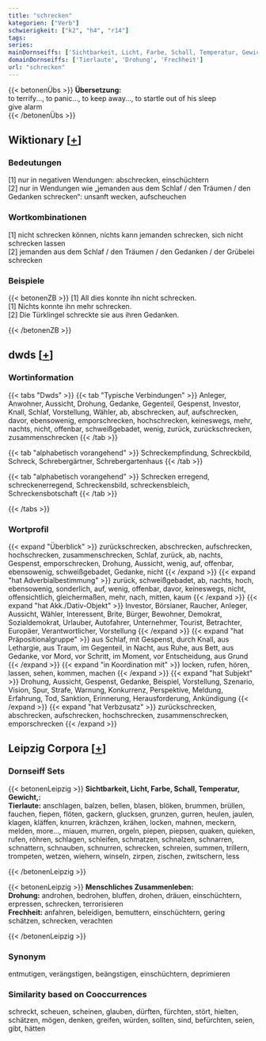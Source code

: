 ```yaml
---
title: "schrecken"
kategorien: ["Verb"]
schwierigkeit: ["k2", "h4", "r14"]
tags:
series:
mainDornseiffs: ['Sichtbarkeit, Licht, Farbe, Schall, Temperatur, Gewicht,', 'Menschliches Zusammenleben']
domainDornseiffs: ['Tierlaute', 'Drohung', 'Frechheit']
url: "schrecken"
---
```


{{< betonenÜbs >}}
**Übersetzung:**  
to terrify..., to panic..., to keep away..., to startle out of his  sleep  
give alarm  
{{< /betonenÜbs >}}

## Wiktionary [[+](https://de.wiktionary.org/wiki/schrecken)]

### Bedeutungen
[1] nur in negativen Wendungen: abschrecken, einschüchtern  
[2] nur in Wendungen wie „jemanden aus dem Schlaf / den Träumen / den Gedanken schrecken“: unsanft wecken, aufscheuchen  

### Wortkombinationen
[1] nicht schrecken können, nichts kann jemanden schrecken, sich nicht schrecken lassen  
[2] jemanden aus dem Schlaf / den Träumen / den Gedanken / der Grübelei schrecken  

### Beispiele
{{< betonenZB >}}
[1] All dies konnte ihn nicht schrecken.  
[1] Nichts konnte ihn mehr schrecken.  
[2] Die Türklingel schreckte sie aus ihren Gedanken.  

{{< /betonenZB >}}


## dwds [[+](https://www.dwds.de/wb/schrecken)]

### Wortinformation
{{< tabs "Dwds" >}}
{{< tab "Typische Verbindungen" >}}
Anleger, Anwohner, Aussicht, Drohung, Gedanke, Gegenteil, Gespenst, Investor, Knall, Schlaf, Vorstellung, Wähler, ab, abschrecken, auf, aufschrecken, davor, ebensowenig, emporschrecken, hochschrecken, keineswegs, mehr, nachts, nicht, offenbar, schweißgebadet, wenig, zurück, zurückschrecken, zusammenschrecken
{{< /tab >}}

{{< tab "alphabetisch vorangehend" >}}
Schreckempfindung, Schreckbild, Schreck, Schrebergärtner, Schrebergartenhaus
{{< /tab >}}

{{< tab "alphabetisch vorangehend" >}}
Schrecken erregend, schreckenerregend, Schreckensbild, schreckensbleich, Schreckensbotschaft
{{< /tab >}}

{{< /tabs >}}

### Wortprofil
{{< expand "Überblick" >}} zurückschrecken, abschrecken, aufschrecken, hochschrecken, zusammenschrecken, Schlaf, zurück, ab, nachts, Gespenst, emporschrecken, Drohung, Aussicht, wenig, auf, offenbar, ebensowenig, schweißgebadet, Gedanke, nicht {{< /expand >}}
{{< expand "hat Adverbialbestimmung" >}} zurück, schweißgebadet, ab, nachts, hoch, ebensowenig, sonderlich, auf, wenig, offenbar, davor, keineswegs, nicht, offensichtlich, gleichermaßen, mehr, nach, mitten, kaum {{< /expand >}}
{{< expand "hat Akk./Dativ-Objekt" >}} Investor, Börsianer, Raucher, Anleger, Aussicht, Wähler, Interessent, Brite, Bürger, Bewohner, Demokrat, Sozialdemokrat, Urlauber, Autofahrer, Unternehmer, Tourist, Betrachter, Europäer, Verantwortlicher, Vorstellung {{< /expand >}}
{{< expand "hat Präpositionalgruppe" >}} aus Schlaf, mit Gespenst, durch Knall, aus Lethargie, aus Traum, im Gegenteil, in Nacht, aus Ruhe, aus Bett, aus Gedanke, vor Mord, vor Schritt, im Moment, vor Entscheidung, aus Grund {{< /expand >}}
{{< expand "in Koordination mit" >}} locken, rufen, hören, lassen, sehen, kommen, machen {{< /expand >}}
{{< expand "hat Subjekt" >}} Drohung, Aussicht, Gespenst, Gedanke, Beispiel, Vorstellung, Szenario, Vision, Spur, Strafe, Warnung, Konkurrenz, Perspektive, Meldung, Erfahrung, Tod, Sanktion, Erinnerung, Herausforderung, Ankündigung {{< /expand >}}
{{< expand "hat Verbzusatz" >}} zurückschrecken, abschrecken, aufschrecken, hochschrecken, zusammenschrecken, emporschrecken {{< /expand >}}

## Leipzig Corpora [[+](https://corpora.uni-leipzig.de/en/res?word=schrecken&corpusId=deu_newscrawl-public_2018)]

### Dornseiff Sets
{{< betonenLeipzig >}}
**Sichtbarkeit, Licht, Farbe, Schall, Temperatur, Gewicht,:**  
**Tierlaute:** anschlagen, balzen, bellen, blasen, blöken, brummen, brüllen, fauchen, fiepen, flöten, gackern, glucksen, grunzen, gurren, heulen, jaulen, klagen, kläffen, knurren, krächzen, krähen, locken, mahnen, meckern, melden, more..., miauen, murren, orgeln, piepen, piepsen, quaken, quieken, rufen, röhren, schlagen, schleifen, schmatzen, schnalzen, schnarren, schnattern, schnauben, schnurren, schrecken, schreien, summen, trillern, trompeten, wetzen, wiehern, winseln, zirpen, zischen, zwitschern, less  

{{< /betonenLeipzig >}}


{{< betonenLeipzig >}}
**Menschliches Zusammenleben:**  
**Drohung:** androhen, bedrohen, bluffen, drohen, dräuen, einschüchtern, erpressen, schrecken, terrorisieren  
**Frechheit:** anfahren, beleidigen, bemuttern, einschüchtern, gering schätzen, schrecken, verachten  

{{< /betonenLeipzig >}}

### Synonym
entmutigen, verängstigen, beängstigen, einschüchtern, deprimieren


### Similarity based on Cooccurrences
schreckt, scheuen, scheinen, glauben, dürften, fürchten, stört, hielten, schätzen, mögen, denken, greifen, würden, sollten, sind, befürchten, seien, gibt, hätten

